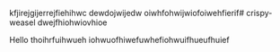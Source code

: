 kfjirejgijerrejfiehihwc
dewdojwijedw
oiwhfohwijwiofoiwehfierif# crispy-weasel
dwejfhiohwiovhioe

Hello thoihrfuihwueh
iohwuofhiwefuwhefiohwuifhueufhuief
